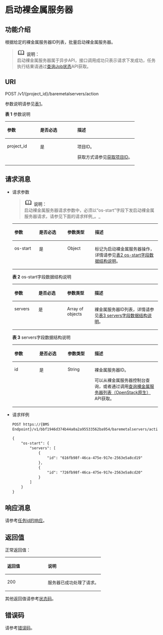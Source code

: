 # 启动裸金属服务器<a name="ZH-CN_TOPIC_0131356391"></a>

## 功能介绍<a name="section18389930"></a>

根据给定的裸金属服务器ID列表，批量启动裸金属服务器。

>![](public_sys-resources/icon-note.gif) **说明：**   
>启动裸金属服务器属于异步API，接口调用成功只表示请求下发成功，任务执行结果请通过[查询Job状态](查询Job状态.md)API获取。  

## URI<a name="section31291646"></a>

POST /v1/\{project\_id\}/baremetalservers/action

参数说明请参见[表1](#table58892473)。

**表 1**  参数说明

<a name="table58892473"></a>
<table><thead align="left"><tr id="row45596481"><th class="cellrowborder" valign="top" width="25.4%" id="mcps1.2.4.1.1"><p id="p2327487"><a name="p2327487"></a><a name="p2327487"></a>参数</p>
</th>
<th class="cellrowborder" valign="top" width="28.74%" id="mcps1.2.4.1.2"><p id="p54308798"><a name="p54308798"></a><a name="p54308798"></a>是否必选</p>
</th>
<th class="cellrowborder" valign="top" width="45.86%" id="mcps1.2.4.1.3"><p id="p36936550"><a name="p36936550"></a><a name="p36936550"></a>描述</p>
</th>
</tr>
</thead>
<tbody><tr id="row39070558"><td class="cellrowborder" valign="top" width="25.4%" headers="mcps1.2.4.1.1 "><p id="p10598606"><a name="p10598606"></a><a name="p10598606"></a>project_id</p>
</td>
<td class="cellrowborder" valign="top" width="28.74%" headers="mcps1.2.4.1.2 "><p id="p53180767"><a name="p53180767"></a><a name="p53180767"></a>是</p>
</td>
<td class="cellrowborder" valign="top" width="45.86%" headers="mcps1.2.4.1.3 "><p id="p37593705"><a name="p37593705"></a><a name="p37593705"></a>项目ID。</p>
<p id="p652825144113"><a name="p652825144113"></a><a name="p652825144113"></a>获取方式请参见<a href="获取项目ID.md">获取项目ID</a>。</p>
</td>
</tr>
</tbody>
</table>

## 请求消息<a name="section13189358"></a>

-   请求参数

    >![](public_sys-resources/icon-note.gif) **说明：**   
    >启动裸金属服务器请求参数中，必须以“os-start”字段下发启动裸金属服务器请求，请参见下面的请求样例_。_  

    <a name="table66572856"></a>
    <table><thead align="left"><tr id="row53954942"><th class="cellrowborder" valign="top" width="16.91830816918308%" id="mcps1.1.5.1.1"><p id="p8274172"><a name="p8274172"></a><a name="p8274172"></a>参数</p>
    </th>
    <th class="cellrowborder" valign="top" width="19.458054194580544%" id="mcps1.1.5.1.2"><p id="p66228199"><a name="p66228199"></a><a name="p66228199"></a>是否必选</p>
    </th>
    <th class="cellrowborder" valign="top" width="18.888111188881112%" id="mcps1.1.5.1.3"><p id="p62883878"><a name="p62883878"></a><a name="p62883878"></a>参数类型</p>
    </th>
    <th class="cellrowborder" valign="top" width="44.73552644735527%" id="mcps1.1.5.1.4"><p id="p60429346"><a name="p60429346"></a><a name="p60429346"></a>描述</p>
    </th>
    </tr>
    </thead>
    <tbody><tr id="row62938818"><td class="cellrowborder" valign="top" width="16.91830816918308%" headers="mcps1.1.5.1.1 "><p id="p64879470"><a name="p64879470"></a><a name="p64879470"></a>os-start</p>
    </td>
    <td class="cellrowborder" valign="top" width="19.458054194580544%" headers="mcps1.1.5.1.2 "><p id="p20745743"><a name="p20745743"></a><a name="p20745743"></a>是</p>
    </td>
    <td class="cellrowborder" valign="top" width="18.888111188881112%" headers="mcps1.1.5.1.3 "><p id="p2683661"><a name="p2683661"></a><a name="p2683661"></a>Object</p>
    </td>
    <td class="cellrowborder" valign="top" width="44.73552644735527%" headers="mcps1.1.5.1.4 "><p id="p10232270"><a name="p10232270"></a><a name="p10232270"></a>标记为启动裸金属服务器操作，详情请参见<a href="#table52132698163051">表2 os-start字段数据结构说明</a>。</p>
    </td>
    </tr>
    </tbody>
    </table>

    **表 2**  os-start字段数据结构说明

    <a name="table52132698163051"></a>
    <table><thead align="left"><tr id="row58550307163051"><th class="cellrowborder" valign="top" width="16.54%" id="mcps1.2.5.1.1"><p id="p44954445163051"><a name="p44954445163051"></a><a name="p44954445163051"></a>参数</p>
    </th>
    <th class="cellrowborder" valign="top" width="19.689999999999998%" id="mcps1.2.5.1.2"><p id="p17431419163051"><a name="p17431419163051"></a><a name="p17431419163051"></a>是否必选</p>
    </th>
    <th class="cellrowborder" valign="top" width="18.85%" id="mcps1.2.5.1.3"><p id="p2658838163051"><a name="p2658838163051"></a><a name="p2658838163051"></a>参数类型</p>
    </th>
    <th class="cellrowborder" valign="top" width="44.92%" id="mcps1.2.5.1.4"><p id="p14039301163051"><a name="p14039301163051"></a><a name="p14039301163051"></a>描述</p>
    </th>
    </tr>
    </thead>
    <tbody><tr id="row63441585163051"><td class="cellrowborder" valign="top" width="16.54%" headers="mcps1.2.5.1.1 "><p id="p38494721163051"><a name="p38494721163051"></a><a name="p38494721163051"></a>servers</p>
    </td>
    <td class="cellrowborder" valign="top" width="19.689999999999998%" headers="mcps1.2.5.1.2 "><p id="p31064669163051"><a name="p31064669163051"></a><a name="p31064669163051"></a>是</p>
    </td>
    <td class="cellrowborder" valign="top" width="18.85%" headers="mcps1.2.5.1.3 "><p id="p33210286163051"><a name="p33210286163051"></a><a name="p33210286163051"></a>Array of objects</p>
    </td>
    <td class="cellrowborder" valign="top" width="44.92%" headers="mcps1.2.5.1.4 "><p id="p48899565163125"><a name="p48899565163125"></a><a name="p48899565163125"></a>裸金属服务器ID列表，详情请参见<a href="#table23507505">表3 servers字段数据结构说明</a>。</p>
    </td>
    </tr>
    </tbody>
    </table>

    **表 3**  servers字段数据结构说明

    <a name="table23507505"></a>
    <table><thead align="left"><tr id="row5109846"><th class="cellrowborder" valign="top" width="17.11%" id="mcps1.2.5.1.1"><p id="p11244347"><a name="p11244347"></a><a name="p11244347"></a>参数</p>
    </th>
    <th class="cellrowborder" valign="top" width="19.46%" id="mcps1.2.5.1.2"><p id="p38376892"><a name="p38376892"></a><a name="p38376892"></a>是否必选</p>
    </th>
    <th class="cellrowborder" valign="top" width="18.509999999999998%" id="mcps1.2.5.1.3"><p id="p21520579"><a name="p21520579"></a><a name="p21520579"></a>参数类型</p>
    </th>
    <th class="cellrowborder" valign="top" width="44.92%" id="mcps1.2.5.1.4"><p id="p65445301"><a name="p65445301"></a><a name="p65445301"></a>描述</p>
    </th>
    </tr>
    </thead>
    <tbody><tr id="row66578044"><td class="cellrowborder" valign="top" width="17.11%" headers="mcps1.2.5.1.1 "><p id="p24112512"><a name="p24112512"></a><a name="p24112512"></a>id</p>
    </td>
    <td class="cellrowborder" valign="top" width="19.46%" headers="mcps1.2.5.1.2 "><p id="p6956456"><a name="p6956456"></a><a name="p6956456"></a>是</p>
    </td>
    <td class="cellrowborder" valign="top" width="18.509999999999998%" headers="mcps1.2.5.1.3 "><p id="p26602077"><a name="p26602077"></a><a name="p26602077"></a>String</p>
    </td>
    <td class="cellrowborder" valign="top" width="44.92%" headers="mcps1.2.5.1.4 "><p id="p65561530"><a name="p65561530"></a><a name="p65561530"></a>裸金属服务器ID。</p>
    <p id="p29791113277"><a name="p29791113277"></a><a name="p29791113277"></a>可以从<span id="zh-cn_topic_0113746489_text013014803615"><a name="zh-cn_topic_0113746489_text013014803615"></a><a name="zh-cn_topic_0113746489_text013014803615"></a>裸金属服务器</span><span id="zh-cn_topic_0113746489_text10131448133612"><a name="zh-cn_topic_0113746489_text10131448133612"></a><a name="zh-cn_topic_0113746489_text10131448133612"></a></span>控制台查询，或者通过调用<a href="查询裸金属服务器列表（OpenStack原生）.md">查询裸金属服务器列表（OpenStack原生）</a>API获取。</p>
    </td>
    </tr>
    </tbody>
    </table>

-   请求样例

    ```
    POST https://{BMS Endpoint}/v1/bbf1946d374b44a0a2a95533562ba954/baremetalservers/action
    ```

    ```
    {
        "os-start": {
            "servers": [
                {
                    "id": "616fb98f-46ca-475e-917e-2563e5a8cd19"
                },
                {
                    "id": "726fb98f-46ca-475e-917e-2563e5a8cd20"
                }
            ]
        }
    }
    ```


## 响应消息<a name="section51595365"></a>

请参考[任务Id的响应](任务Id的响应.md)。

## 返回值<a name="section868814916514"></a>

正常返回值：

<a name="zh-cn_topic_0106040941_table753804619176"></a>
<table><thead align="left"><tr id="zh-cn_topic_0106040941_row10735134615172"><th class="cellrowborder" valign="top" width="42.42%" id="mcps1.1.3.1.1"><p id="zh-cn_topic_0106040941_p19735204616177"><a name="zh-cn_topic_0106040941_p19735204616177"></a><a name="zh-cn_topic_0106040941_p19735204616177"></a>返回值</p>
</th>
<th class="cellrowborder" valign="top" width="57.58%" id="mcps1.1.3.1.2"><p id="zh-cn_topic_0106040941_p207355465176"><a name="zh-cn_topic_0106040941_p207355465176"></a><a name="zh-cn_topic_0106040941_p207355465176"></a>说明</p>
</th>
</tr>
</thead>
<tbody><tr id="zh-cn_topic_0106040941_row1473514621713"><td class="cellrowborder" valign="top" width="42.42%" headers="mcps1.1.3.1.1 "><p id="zh-cn_topic_0106040941_p13735144611178"><a name="zh-cn_topic_0106040941_p13735144611178"></a><a name="zh-cn_topic_0106040941_p13735144611178"></a>200</p>
</td>
<td class="cellrowborder" valign="top" width="57.58%" headers="mcps1.1.3.1.2 "><p id="zh-cn_topic_0106040941_p207351246161711"><a name="zh-cn_topic_0106040941_p207351246161711"></a><a name="zh-cn_topic_0106040941_p207351246161711"></a>服务器已成功处理了请求。</p>
</td>
</tr>
</tbody>
</table>

其他返回值请参考[状态码](状态码.md)。

## 错误码<a name="section14752650154917"></a>

请参考[错误码](错误码.md)。

